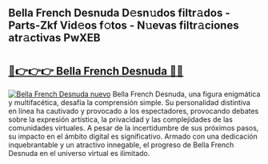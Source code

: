 ## Bella French Desnuda D𝚎sn𝚞dos filtr𝚊dos - Parts-Zkf Vid𝚎os f𝚘tos - N𝚞evas filtr𝚊ciones atr𝚊ctivas PwXEB

# <h2><a href="http://mb76fdm.tromn.icu/?c=Bella+French+Desnuda">🔗👉👉👉 Bella French Desnuda 🔗🔗</a></h2>

[![Bella French Desnuda nuevo](https://i.imgur.com/pEAQMta.gif)](http://mb76fdm.tromn.icu/?c=Bella+French+Desnuda)
Bella French Desnuda, una figura enigmática y multifacética, desafía la comprensión simple. Su personalidad distintiva en línea ha cautivado y provocado a los espectadores, provocando debates sobre la expresión artística, la privacidad y las complejidades de las comunidades virtuales. A pesar de la incertidumbre de sus próximos pasos, su impacto en el ámbito digital es significativo. Armado con una dedicación inquebrantable y un atractivo innegable, el progreso de Bella French Desnuda en el universo virtual es ilimitado.
